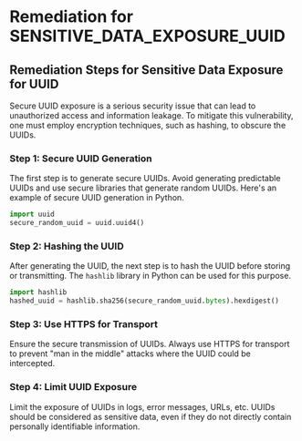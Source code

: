 # Remediation for SENSITIVE_DATA_EXPOSURE_UUID

## Remediation Steps for Sensitive Data Exposure for UUID

Secure UUID exposure is a serious security issue that can lead to unauthorized access and information leakage. To mitigate this vulnerability, one must employ encryption techniques, such as hashing, to obscure the UUIDs.

### Step 1: Secure UUID Generation
The first step is to generate secure UUIDs. Avoid generating predictable UUIDs and use secure libraries that generate random UUIDs. Here's an example of secure UUID generation in Python.
```python
import uuid
secure_random_uuid = uuid.uuid4()
```

### Step 2: Hashing the UUID
After generating the UUID, the next step is to hash the UUID before storing or transmitting. The `hashlib` library in Python can be used for this purpose.
```python
import hashlib
hashed_uuid = hashlib.sha256(secure_random_uuid.bytes).hexdigest()
```

### Step 3: Use HTTPS for Transport
Ensure the secure transmission of UUIDs. Always use HTTPS for transport to prevent "man in the middle" attacks where the UUID could be intercepted.

### Step 4: Limit UUID Exposure
Limit the exposure of UUIDs in logs, error messages, URLs, etc. UUIDs should be considered as sensitive data, even if they do not directly contain personally identifiable information.